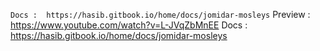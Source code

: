 ```Docs :  https://hasib.gitbook.io/home/docs/jomidar-mosleys```
Preview : https://www.youtube.com/watch?v=L-JVqZbMnEE
Docs :  https://hasib.gitbook.io/home/docs/jomidar-mosleys
